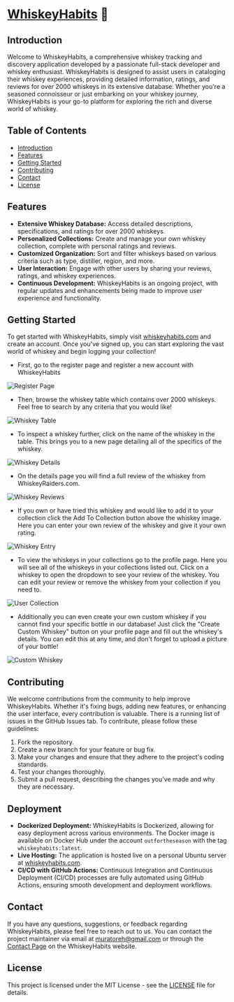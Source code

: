 # [WhiskeyHabits](https://whiskeyhabits.com/) 🥃

## Introduction

Welcome to WhiskeyHabits, a comprehensive whiskey tracking and discovery application developed by a passionate full-stack developer and whiskey enthusiast. WhiskeyHabits is designed to assist users in cataloging their whiskey experiences, providing detailed information, ratings, and reviews for over 2000 whiskeys in its extensive database. Whether you're a seasoned connoisseur or just embarking on your whiskey journey, WhiskeyHabits is your go-to platform for exploring the rich and diverse world of whiskey.

## Table of Contents

- [Introduction](#introduction)
- [Features](#features)
- [Getting Started](#getting-started)
- [Contributing](#contributing)
- [Contact](#contact)
- [License](#license)

## Features

- **Extensive Whiskey Database:** Access detailed descriptions, specifications, and ratings for over 2000 whiskeys.
- **Personalized Collections:** Create and manage your own whiskey collection, complete with personal ratings and reviews.
- **Customized Organization:** Sort and filter whiskeys based on various criteria such as type, distiller, region, and more.
- **User Interaction:** Engage with other users by sharing your reviews, ratings, and whiskey experiences.
- **Continuous Development:** WhiskeyHabits is an ongoing project, with regular updates and enhancements being made to improve user experience and functionality.

## Getting Started

To get started with WhiskeyHabits, simply visit [whiskeyhabits.com](https://whiskeyhabits.com) and create an account. Once you've signed up, you can start exploring the vast world of whiskey and begin logging your collection!

- First, go to the register page and register a new account with WhiskeyHabits

![Register Page](images/whiskey_register.png)

- Then, browse the whiskey table which contains over 2000 whiskeys. Feel free to search by any criteria that you would like!

![Whiskey Table](images/whiskey_table.png)

- To inspect a whiskey further, click on the name of the whiskey in the table. This brings you to a new page detailing all of the specifics of the whiskey.

![Whiskey Details](images/whiskey_details.png)

- On the details page you will find a full review of the whiskey from WhiskeyRaiders.com.

![Whiskey Reviews](images/whiskey_review.png)

- If you own or have tried this whiskey and would like to add it to your collection click the Add To Collection button above the whiskey image. Here you can enter your own review of the whiskey and give it your own rating.

![Whiskey Entry](images/Whiskey_entry.png)

- To view the whiskeys in your collections go to the profile page. Here you will see all of the whiskeys in your collections listed out. Click on a whiskey to open the dropdown to see your review of the whiskey. You can edit your review or remove the whiskey from your collection if you need to.

![User Collection](images/whiskey_profile_full.png)

- Additionally you can even create your own custom whiskey if you cannot find your specific bottle in our database! Just click the "Create Custom Whiskey" button on your profile page and fill out the whiskey's details. You can edit this at any time, and don't forget to upload a picture of your bottle!

![Custom Whiskey](images/whiskey_custom.png)

## Contributing

We welcome contributions from the community to help improve WhiskeyHabits. Whether it's fixing bugs, adding new features, or enhancing the user interface, every contribution is valuable. There is a running list of issues in the GitHub Issues tab. To contribute, please follow these guidelines:

1. Fork the repository.
2. Create a new branch for your feature or bug fix.
3. Make your changes and ensure that they adhere to the project's coding standards.
4. Test your changes thoroughly.
5. Submit a pull request, describing the changes you've made and why they are necessary.

## Deployment

- **Dockerized Deployment:** WhiskeyHabits is Dockerized, allowing for easy deployment across various environments. The Docker image is available on Docker Hub under the account `outfortheseason` with the tag `whiskeyhabits:latest`.
- **Live Hosting:** The application is hosted live on a personal Ubuntu server at [whiskeyhabits.com](https://whiskeyhabits.com).
- **CI/CD with GitHub Actions:** Continuous Integration and Continuous Deployment (CI/CD) processes are fully automated using GitHub Actions, ensuring smooth development and deployment workflows.

## Contact

If you have any questions, suggestions, or feedback regarding WhiskeyHabits, please feel free to reach out to us. You can contact the project maintainer via email at [muratoreh@gmail.com](mailto:muratoreh@gmail.com) or through the [Contact Page](https://whiskeyhabits.com/contact) on the WhiskeyHabits website.

## License

This project is licensed under the MIT License - see the [LICENSE](LICENSE) file for details.
